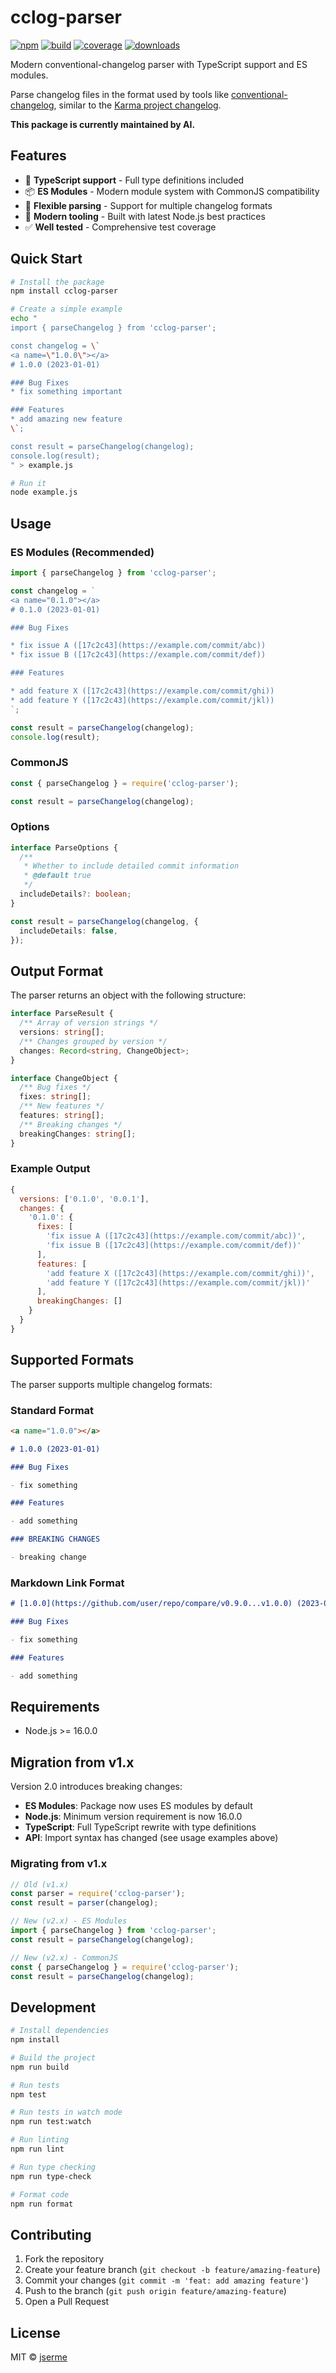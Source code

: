 # cclog-parser

[![npm][npm-img]][npm-url] [![build][build-img]][build-url] [![coverage][coverage-img]][coverage-url] [![downloads][downloads-img]][npm-url]

Modern conventional-changelog parser with TypeScript support and ES modules.

Parse changelog files in the format used by tools like [conventional-changelog](https://github.com/conventional-changelog/conventional-changelog), similar to the [Karma project changelog](https://github.com/karma-runner/karma/blob/master/CHANGELOG.md).

**This package is currently maintained by AI.**

## Features

- 🎯 **TypeScript support** - Full type definitions included
- 📦 **ES Modules** - Modern module system with CommonJS compatibility
- 🔧 **Flexible parsing** - Support for multiple changelog formats
- 🚀 **Modern tooling** - Built with latest Node.js best practices
- ✅ **Well tested** - Comprehensive test coverage

## Quick Start

```bash
# Install the package
npm install cclog-parser

# Create a simple example
echo "
import { parseChangelog } from 'cclog-parser';

const changelog = \`
<a name=\"1.0.0\"></a>
# 1.0.0 (2023-01-01)

### Bug Fixes
* fix something important

### Features
* add amazing new feature
\`;

const result = parseChangelog(changelog);
console.log(result);
" > example.js

# Run it
node example.js
```

## Usage

### ES Modules (Recommended)

```typescript
import { parseChangelog } from 'cclog-parser';

const changelog = `
<a name="0.1.0"></a>
# 0.1.0 (2023-01-01)

### Bug Fixes

* fix issue A ([17c2c43](https://example.com/commit/abc))
* fix issue B ([17c2c43](https://example.com/commit/def))

### Features

* add feature X ([17c2c43](https://example.com/commit/ghi))
* add feature Y ([17c2c43](https://example.com/commit/jkl))
`;

const result = parseChangelog(changelog);
console.log(result);
```

### CommonJS

```javascript
const { parseChangelog } = require('cclog-parser');

const result = parseChangelog(changelog);
```

### Options

```typescript
interface ParseOptions {
  /**
   * Whether to include detailed commit information
   * @default true
   */
  includeDetails?: boolean;
}

const result = parseChangelog(changelog, {
  includeDetails: false,
});
```

## Output Format

The parser returns an object with the following structure:

```typescript
interface ParseResult {
  /** Array of version strings */
  versions: string[];
  /** Changes grouped by version */
  changes: Record<string, ChangeObject>;
}

interface ChangeObject {
  /** Bug fixes */
  fixes: string[];
  /** New features */
  features: string[];
  /** Breaking changes */
  breakingChanges: string[];
}
```

### Example Output

```javascript
{
  versions: ['0.1.0', '0.0.1'],
  changes: {
    '0.1.0': {
      fixes: [
        'fix issue A ([17c2c43](https://example.com/commit/abc))',
        'fix issue B ([17c2c43](https://example.com/commit/def))'
      ],
      features: [
        'add feature X ([17c2c43](https://example.com/commit/ghi))',
        'add feature Y ([17c2c43](https://example.com/commit/jkl))'
      ],
      breakingChanges: []
    }
  }
}
```

## Supported Formats

The parser supports multiple changelog formats:

### Standard Format

```markdown
<a name="1.0.0"></a>

# 1.0.0 (2023-01-01)

### Bug Fixes

- fix something

### Features

- add something

### BREAKING CHANGES

- breaking change
```

### Markdown Link Format

```markdown
# [1.0.0](https://github.com/user/repo/compare/v0.9.0...v1.0.0) (2023-01-01)

### Bug Fixes

- fix something

### Features

- add something
```

## Requirements

- Node.js >= 16.0.0

## Migration from v1.x

Version 2.0 introduces breaking changes:

- **ES Modules**: Package now uses ES modules by default
- **Node.js**: Minimum version requirement is now 16.0.0
- **TypeScript**: Full TypeScript rewrite with type definitions
- **API**: Import syntax has changed (see usage examples above)

### Migrating from v1.x

```javascript
// Old (v1.x)
const parser = require('cclog-parser');
const result = parser(changelog);

// New (v2.x) - ES Modules
import { parseChangelog } from 'cclog-parser';
const result = parseChangelog(changelog);

// New (v2.x) - CommonJS
const { parseChangelog } = require('cclog-parser');
const result = parseChangelog(changelog);
```

## Development

```bash
# Install dependencies
npm install

# Build the project
npm run build

# Run tests
npm test

# Run tests in watch mode
npm run test:watch

# Run linting
npm run lint

# Run type checking
npm run type-check

# Format code
npm run format
```

## Contributing

1. Fork the repository
2. Create your feature branch (`git checkout -b feature/amazing-feature`)
3. Commit your changes (`git commit -m 'feat: add amazing feature'`)
4. Push to the branch (`git push origin feature/amazing-feature`)
5. Open a Pull Request

## License

MIT © [jserme](http://jser.me/)

[npm-img]: https://img.shields.io/npm/v/cclog-parser.sv
[npm-url]: https://npmjs.com/package/cclog-parser
[build-img]: https://github.com/jserme/cclog-parser/workflows/CI/badge.svg
[build-url]: https://github.com/jserme/cclog-parser/actions
[coverage-img]: https://codecov.io/gh/jserme/cclog-parser/branch/main/graph/badge.svg
[coverage-url]: https://codecov.io/gh/jserme/cclog-parser
[downloads-img]: https://img.shields.io/npm/dm/cclog-parser.svg
